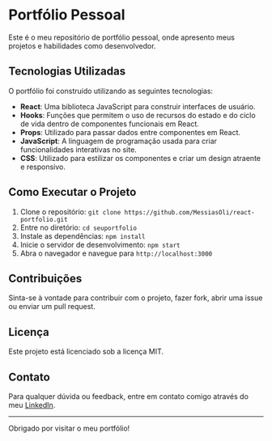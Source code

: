 # Portfólio Pessoal

Este é o meu repositório de portfólio pessoal, onde apresento meus projetos e habilidades como desenvolvedor.

## Tecnologias Utilizadas

O portfólio foi construído utilizando as seguintes tecnologias:

- **React**: Uma biblioteca JavaScript para construir interfaces de usuário.
- **Hooks**: Funções que permitem o uso de recursos do estado e do ciclo de vida dentro de componentes funcionais em React.
- **Props**: Utilizado para passar dados entre componentes em React.
- **JavaScript**: A linguagem de programação usada para criar funcionalidades interativas no site.
- **CSS**: Utilizado para estilizar os componentes e criar um design atraente e responsivo.

## Como Executar o Projeto

1. Clone o repositório: `git clone https://github.com/MessiasOli/react-portfolio.git`
2. Entre no diretório: `cd seuportfolio`
3. Instale as dependências: `npm install`
4. Inicie o servidor de desenvolvimento: `npm start`
5. Abra o navegador e navegue para `http://localhost:3000`

## Contribuições

Sinta-se à vontade para contribuir com o projeto, fazer fork, abrir uma issue ou enviar um pull request.

## Licença

Este projeto está licenciado sob a licença MIT.

## Contato

Para qualquer dúvida ou feedback, entre em contato comigo através do meu [LinkedIn](https://www.linkedin.com/in/messias-oliveira-55b264133/).

---

Obrigado por visitar o meu portfólio!
